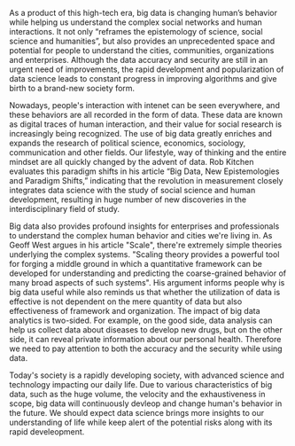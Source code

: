As a product of this high-tech era, big data is changing human’s behavior while helping us understand the complex social networks and human interactions. It not only “reframes the epistemology of science, social science and humanities”, but also provides an unprecedented space and potential for people to understand the cities, communities, organizations and enterprises. Although the data accuracy and security are still in an urgent need of improvements, the rapid development and popularization of data science leads to constant progress in improving algorithms and give birth to a brand-new society form.


Nowadays, people's interaction with intenet can be seen everywhere, and these behaviors are all recorded in the form of data. These data are known as digital traces of human interaction, and their value for social research is increasingly being recognized. The use of big data greatly enriches and expands the research of political science, economics, sociology, communication and other fields. Our lifestyle, way of thinking and the entire mindset are all quickly changed by the advent of data. Rob Kitchen evaluates this paradigm shifts in his article “Big Data, New Epistemologies and Paradigm Shifts,” indicating that the revolution in measurement closely integrates data science with the study of social science and human development, resulting in huge number of new discoveries in the interdisciplinary field of study. 


Big data also provides profound insights for enterprises and professionals to understand the complex human behavior and cities we're living in. As Geoff West argues in his article "Scale", there're extremely simple theories underlying the complex systems. "Scaling theory provides a powerful tool for forging a middle ground in which a quantitative framework can be developed for understanding and predicting the coarse-grained behavior of many broad aspects of such systems". His argument informs people why is big data useful while also reminds us that whether the utilization of data is effective is not dependent on the mere quantity of data but also effectiveness of framework and organization. The impact of big data analytics is two-sided. For example, on the good side, data analysis can help us collect data about diseases to develop new drugs, but on the other side, it can reveal private information about our personal health. Therefore we need to pay attention to both the accuracy and the security while using data.


Today's society is a rapidly developing society, with advanced science and technology impacting our daily life. Due to various characteristics of big data, such as the huge volume, the velocity and the exhaustiveness in scope, big data will continuously devleop and change human's behavior in the future. We should expect data science brings more insights to our understanding of life while keep alert of the potential risks along with its rapid develeopment.
